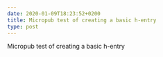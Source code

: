 ```yaml
---
date: 2020-01-09T18:23:52+0200
title: Micropub test of creating a basic h-entry
type: post
---
```

Micropub test of creating a basic h-entry
